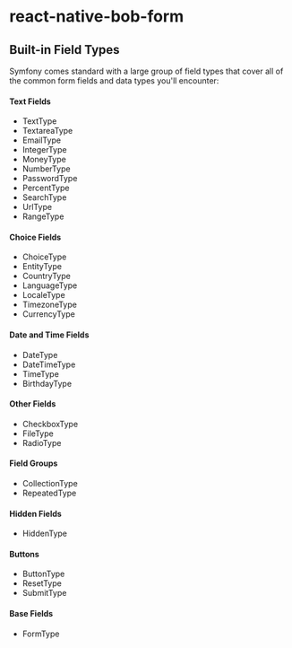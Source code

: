 # react-native-bob-form

## Built-in Field Types

Symfony comes standard with a large group of field types that cover all of the common form fields and data types you'll encounter:

#### Text Fields

* TextType
* TextareaType
* EmailType
* IntegerType
* MoneyType
* NumberType
* PasswordType
* PercentType
* SearchType
* UrlType
* RangeType

#### Choice Fields

* ChoiceType
* EntityType
* CountryType
* LanguageType
* LocaleType
* TimezoneType
* CurrencyType

#### Date and Time Fields

* DateType
* DateTimeType
* TimeType
* BirthdayType

#### Other Fields

* CheckboxType
* FileType
* RadioType

#### Field Groups

* CollectionType
* RepeatedType

#### Hidden Fields

* HiddenType

#### Buttons

* ButtonType
* ResetType
* SubmitType

#### Base Fields

* FormType



